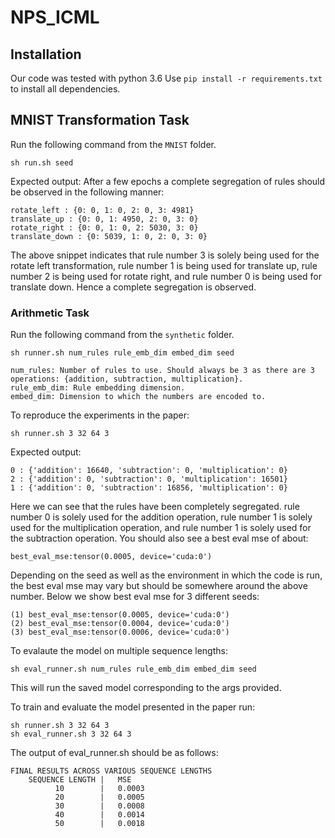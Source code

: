 # NPS_ICML

## Installation
Our code was tested with python 3.6
Use `pip install -r requirements.txt` to install all dependencies.

## MNIST Transformation Task

Run the following command from the `MNIST` folder.

```
sh run.sh seed
```
Expected output:
After a few epochs a complete segregation of rules should be observed in the following manner:
```
rotate_left : {0: 0, 1: 0, 2: 0, 3: 4981}
translate_up : {0: 0, 1: 4950, 2: 0, 3: 0}
rotate_right : {0: 0, 1: 0, 2: 5030, 3: 0}
translate_down : {0: 5039, 1: 0, 2: 0, 3: 0}

```

The above snippet indicates that rule number 3 is solely being used for the rotate left transformation, rule number 1 is being used for translate up, rule number 2 is being used for rotate right, and rule number 0 is being used for translate down. Hence a complete segregation is observed.



### Arithmetic Task
Run the following command from the `synthetic` folder.
```
sh runner.sh num_rules rule_emb_dim embed_dim seed

num_rules: Number of rules to use. Should always be 3 as there are 3 operations: {addition, subtraction, multiplication}.
rule_emb_dim: Rule embedding dimension.
embed_dim: Dimension to which the numbers are encoded to.

```

To reproduce the experiments in the paper:
```
sh runner.sh 3 32 64 3
```

Expected output:

```
0 : {'addition': 16640, 'subtraction': 0, 'multiplication': 0}
2 : {'addition': 0, 'subtraction': 0, 'multiplication': 16501}
1 : {'addition': 0, 'subtraction': 16856, 'multiplication': 0}
```
Here we can see that the rules have been completely segregated. rule number 0 is solely used for the addition operation, rule number 1 is solely used for the multiplication operation, and  rule number 1 is solely used for the subtraction operation. You should also see a best eval mse of about:
```
best_eval_mse:tensor(0.0005, device='cuda:0')
```
Depending on the seed as well as the environment in which the code is run, the best eval mse may vary but should be somewhere around the above number. Below we show best eval mse for 3 different seeds:
```
(1) best_eval_mse:tensor(0.0005, device='cuda:0')
(2) best_eval_mse:tensor(0.0004, device='cuda:0')
(3) best_eval_mse:tensor(0.0006, device='cuda:0')
```



To evalaute the model on multiple sequence lengths:
```
sh eval_runner.sh num_rules rule_emb_dim embed_dim seed
```
This will run the saved model corresponding to the args provided.

To train and evaluate the model presented in the paper run:
```
sh runner.sh 3 32 64 3
sh eval_runner.sh 3 32 64 3
```

The output of eval_runner.sh should be as follows:
```
FINAL RESULTS ACROSS VARIOUS SEQUENCE LENGTHS
	SEQUENCE LENGTH	|	MSE
	      10        |	0.0003
	      20        |	0.0005
	      30        |	0.0008
	      40        |	0.0014
	      50        |	0.0018
```


